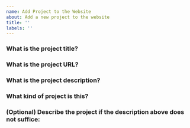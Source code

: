```yaml
---
name: Add Project to the Website
about: Add a new project to the website
title: ''
labels: ''
---
```


### What is the project title?
<!-- answer here (e.g. `rust-cloud-native/rust-cloud-native.github.io` or `rust-cloud-native.github.io`) -->
<!-- note: THIS WILL BE SHOWCASED ON THE SITE -->

### What is the project URL?
<!-- answer here (e.g. `https://github.com/rust-cloud-native/rust-cloud-native.github.io`) -->
<!-- note: THIS WILL BE SHOWCASED ON THE SITE -->

### What is the project description?
<!-- answer here (e.g. `lorem ipsum dolor sit amet, consectetur adipiscing elit`) -->
<!-- note: THIS WILL BE SHOWCASED ON THE SITE -->
<!-- guideline: Project descriptions must be one sentence or "phrase" in length, and not end with sentence-ending punctuation (e.g. `!`, `?`, or `.`) -->

### What kind of project is this?
<!-- answer here (e.g. `open-source library` or `DBMS`) -->

### (Optional) Describe the project if the description above does not suffice:
<!-- answer here -->